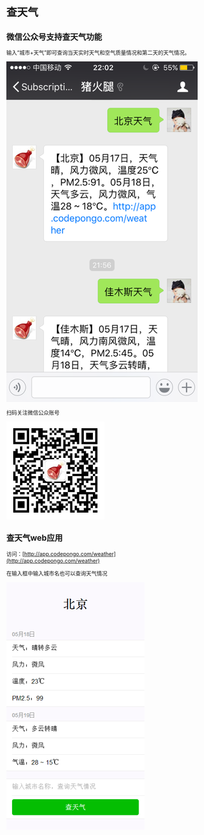 查天气
===============
## 微信公众号支持查天气功能 ##
输入“城市+天气”即可查询当天实时天气和空气质量情况和第二天的天气情况。


![微信公众号-查询天气](2016-05-18_weather-broadcast-weixin-weather.png)


扫码关注微信公众账号


![微信公众号-qrcode](weixin-qrcode.jpg)


## 查天气web应用 ##
访问：[http://app.codepongo.com/weather](http://app.codepongo.com/weather)


在输入框中输入城市名也可以查询天气情况


![查天气WebApp](2016-05-18_weather-broadcast-web-app.png)


